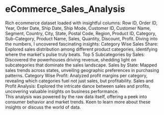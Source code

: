# eCommerce_Sales_Analysis
Rich ecommerce dataset loaded with insightful columns: Row ID, Order ID, Year, Order Date, Ship Date, Ship Mode, Customer ID, Customer Name, Segment, Country, City, State, Postal Code, Region, Product ID, Category, Sub-Category, Product Name, Sales, Quantity, Discount, Profit.  Diving into the numbers, I uncovered fascinating insights: 
Category Wise Sales Share: Explored sales distribution among different product categories, identifying where the market's pulse truly beats. 
Top 5 Subcategories by Sales: Discovered the powerhouses driving revenue, shedding light on subcategories that dominate the sales landscape.
Sales by State: Mapped sales trends across states, unveiling geographic preferences in purchasing patterns. Category Wise Profit: Analyzed profit margins per category, revealing which categories fuel not just sales, but profitability. 
Sales and Profit Analysis: Explored the intricate dance between sales and profits, uncovering valuable insights on business performance.  
This analysis was powered by the raw data itself, offering a peek into consumer behavior and market trends. Keen to learn more about these insights or discuss the world of data.

